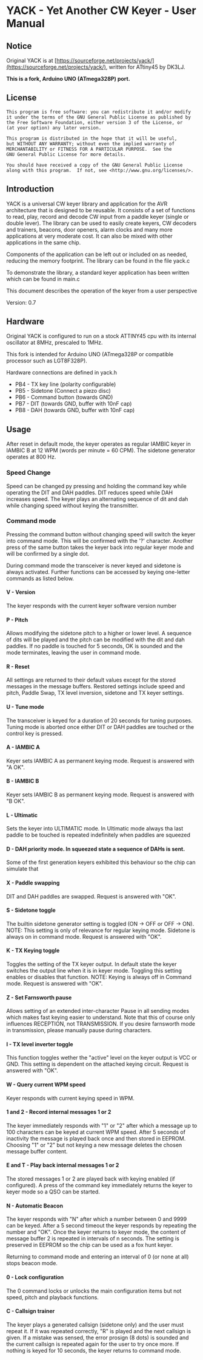 # YACK - Yet Another CW Keyer - User Manual

## Notice

Original YACK is at [https://sourceforge.net/projects/yack/](https://sourceforge.net/projects/yack/), written for ATtiny45 by DK3LJ.

**This is a fork, Arduino UNO (ATmega328P) port.**

## License

    This program is free software: you can redistribute it and/or modify
    it under the terms of the GNU General Public License as published by
    the Free Software Foundation, either version 3 of the License, or
    (at your option) any later version.

    This program is distributed in the hope that it will be useful,
    but WITHOUT ANY WARRANTY; without even the implied warranty of
    MERCHANTABILITY or FITNESS FOR A PARTICULAR PURPOSE.  See the
    GNU General Public License for more details.

    You should have received a copy of the GNU General Public License
    along with this program.  If not, see <http://www.gnu.org/licenses/>.
    

## Introduction

YACK is a universal CW keyer library and application for the AVR architecture that is designed to be
reusable. It consists of a set of functions to read, play, record and decode CW input from a paddle
keyer (single or double lever). The library can be used to easily create keyers, CW decoders and trainers, beacons,
door openers, alarm clocks and many more applications at very moderate cost. It can also be mixed with other
applications in the same chip.

Components of the application can be left out or included on as needed, reducing the memory footprint. The library 
can be found in the file yack.c 

To demonstrate the library, a standard keyer application has been written which can be found in main.c

This document describes the operation of the keyer from a user perspective

Version: 0.7

## Hardware

Original YACK is configured to run on a stock ATTINY45 cpu with its internal oscillator at 8MHz, prescaled to 1MHz.

This fork is intended for Arduino UNO (ATmega328P or compatible processor such as LGT8F328P).

Hardware connections are defined in yack.h 

- PB4 - TX key line (polarity configurable)
- PB5 - Sidetone (Connect a piezo disc)
- PB6 - Command button (towards GND)
- PB7 - DIT (towards GND, buffer with 10nF cap)
- PB8 - DAH (towards GND, buffer with 10nF cap)

## Usage

After reset in default mode, the keyer operates as regular IAMBIC keyer in IAMBIC B at 12 WPM
(words per minute = 60 CPM). The sidetone generator operates at 800 Hz.

### Speed Change

Speed can be changed py pressing and holding the command key while operating the DIT and DAH paddles.
DIT reduces speed while DAH increases speed. The keyer plays an alternating sequence of dit and dah while
changing speed without keying the transmitter.

### Command mode

Pressing the command button without changing speed will switch the keyer into command mode. This will be 
confirmed with the '?' character. Another press of the same button takes the keyer back into regular
keyer mode and will be confirmed by a single dot.

During command mode the transceiver is never keyed and sidetone is always activated. Further
functions can be accessed by keying one-letter commands as listed below.

#### V - Version

The keyer responds with the current keyer software version number

#### P - Pitch

Allows modifying the sidetone pitch to a higher or lower level. A sequence of dits will be played
and the pitch can be modified with the dit and dah paddles. If no paddle is touched for 5 seconds, 
OK is sounded and the mode terminates, leaving the user in command mode.

#### R - Reset

All settings are returned to their default values except for the stored messages in the message buffers. 
Restored settings include speed and pitch, Paddle Swap, TX level inversion, sidetone and TX keyer settings.

#### U - Tune mode

The transceiver is keyed for a duration of 20 seconds for tuning purposes. Tuning mode is aborted once either
DIT or DAH paddles are touched or the control key is pressed.

#### A - IAMBIC A

Keyer sets IAMBIC A as permanent keying mode. Request is answered with "A OK".

#### B - IAMBIC B

Keyer sets IAMBIC B as permanent keying mode. Request is answered with "B OK".

#### L - Ultimatic

Sets the keyer into ULTIMATIC mode. In Ultimatic mode always tha last paddle to be touched is repeated indefinitely
when paddles are squeezed

#### D - DAH priority mode. In squeezed state a sequence of DAHs is sent.

Some of the first generation keyers exhibited this behaviour so the chip can simulate that

#### X - Paddle swapping

DIT and DAH paddles are swapped. Request is answered with "OK".

#### S - Sidetone toggle

The builtin sidetone generator setting is toggled (ON -> OFF or OFF -> ON). NOTE: This setting is only of relevance 
for regular keying mode. Sidetone is always on in command mode. Request is answered with "OK".

#### K - TX Keying toggle

Toggles the setting of the TX keyer output. In default state the keyer switches the output line when it  is in keyer mode. 
Toggling this setting enables or disables that function. NOTE: Keying is always off in Command mode. Request is answered 
with "OK".

#### Z - Set Farnsworth pause

Allows setting of an extended inter-character Pause in all sending modes which makes fast keying easier to understand. 
Note that this of course only influences RECEPTION, not TRANSMISSION. If you desire farnsworth mode in transmission, please 
manually pause during characters.
 
#### I - TX level inverter toggle

This function toggles wether the "active" level on the keyer output is VCC or GND. This setting is dependent on the 
attached keying circuit. Request is answered with "OK".

#### W - Query current WPM speed

Keyer responds with current keying speed in WPM.

#### 1 and 2 - Record internal messages 1 or 2

The keyer immediately responds with "1" or "2" after which a message up to 100 characters can be keyed at current WPM speed.
After 5 seconds of inactivity the message is played back once and then stored in EEPROM. Choosing "1" or "2" but not keying 
a new message deletes the chosen message buffer content.

#### E and T - Play back internal messages 1 or 2 

The stored messages 1 or 2 are played back with keying enabled (if configured). A press of the command key immediately
returns the keyer to keyer mode so a QSO can be started.

#### N - Automatic Beacon

The keyer responds with "N" after which a number between 0 and 9999 can be keyed. After a 5 second timeout the keyer
responds by repeating the number and "OK". Once the keyer returns to keyer mode, the content of message buffer 2 is
repeated in intervals of n seconds. The setting is preserved in EEPROM so the chip can be used as a fox hunt keyer.

Returning to command mode and entering an interval of 0 (or none at all) stops beacon mode.

#### 0 - Lock configuration

The 0 command locks or unlocks the main configuration items but not speed, pitch and playback functions.

#### C - Callsign trainer

The keyer plays a generated callsign (sidetone only) and the user must repeat it. If it was repeated correctly, "R" is 
played and the next callsign is given. If a mistake was sensed, the error prosign (8 dots) is sounded and
the current callsign is repeated again for the user to try once more. If nothing is keyed for 10 seconds, the keyer returns
to command mode.
